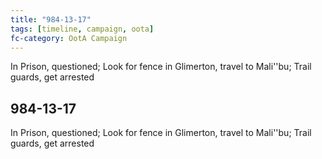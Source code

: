 ```yaml
---
title: "984-13-17"
tags: [timeline, campaign, oota]
fc-category: OotA Campaign
---
```

<span class='ob-timelines'
	data-date='984-13-17-00'
	data-title='Campaign: NAGA Adventures'
	data-class='orange'> In Prison, questioned; Look for fence in Glimerton, travel to Mali''bu; Trail guards, get arrested </span>
## 984-13-17
In Prison, questioned; Look for fence in Glimerton, travel to Mali''bu; Trail guards, get arrested
